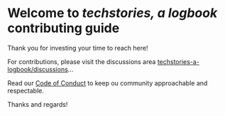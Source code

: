 # Welcome to *techstories, a logbook* contributing guide <!-- omit in toc -->

Thank you for investing your time to reach here!

For contributions, please visit the discussions area [techstories-a-logbook/discussions](https://github.com/astorAtUST/techstories-a-logbook/discussions)...

Read our [Code of Conduct](./CODE_OF_CONDUCT.md) to keep ou community approachable and respectable.

Thanks and regards!
